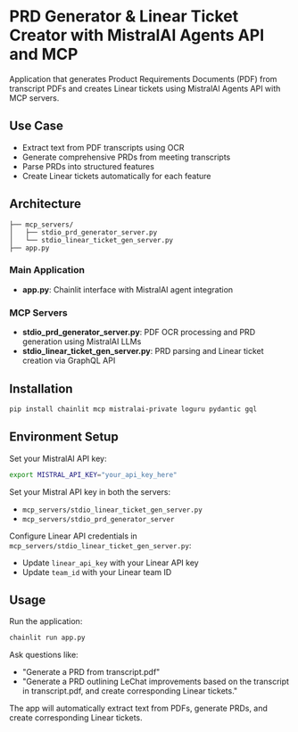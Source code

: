 # PRD Generator & Linear Ticket Creator with MistralAI Agents API and MCP

Application that generates Product Requirements Documents (PDF) from transcript PDFs and creates Linear tickets using MistralAI Agents API with MCP servers.

## Use Case

- Extract text from PDF transcripts using OCR
- Generate comprehensive PRDs from meeting transcripts
- Parse PRDs into structured features
- Create Linear tickets automatically for each feature

## Architecture

```
├── mcp_servers/
│   ├── stdio_prd_generator_server.py
│   └── stdio_linear_ticket_gen_server.py
├── app.py
```

### Main Application
- **app.py**: Chainlit interface with MistralAI agent integration

### MCP Servers
- **stdio_prd_generator_server.py**: PDF OCR processing and PRD generation using MistralAI LLMs
- **stdio_linear_ticket_gen_server.py**: PRD parsing and Linear ticket creation via GraphQL API

## Installation

```bash
pip install chainlit mcp mistralai-private loguru pydantic gql
```

## Environment Setup

Set your MistralAI API key:
```bash
export MISTRAL_API_KEY="your_api_key_here"
```

Set your Mistral API key in both the servers:
- `mcp_servers/stdio_linear_ticket_gen_server.py`
- `mcp_servers/stdio_prd_generator_server`

Configure Linear API credentials in `mcp_servers/stdio_linear_ticket_gen_server.py`:
- Update `linear_api_key` with your Linear API key
- Update `team_id` with your Linear team ID

## Usage

Run the application:
```bash
chainlit run app.py
```

Ask questions like:
- "Generate a PRD from transcript.pdf"
- "Generate a PRD outlining LeChat improvements based on the transcript in transcript.pdf, and create corresponding Linear tickets."

The app will automatically extract text from PDFs, generate PRDs, and create corresponding Linear tickets.